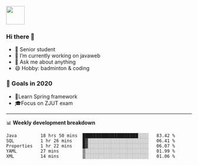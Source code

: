 <img src="https://github.com/egoist/egoist/raw/master/balloon.gif" width="50">

### Hi there 🐏

- 🌱 Senior student
- 🔭 I’m currently working on javaweb
- 💬 Ask me about anything
- 😄 Hobby: badminton & coding

### 🚀 Goals in 2020
+ 🍃Learn Spring framework
+ 🎓Focus on ZJUT exam
-------

📊 **Weekly development breakdown**
<!--START_SECTION:waka-->
```text
Java         18 hrs 50 mins  █████████████████████░░░░   83.42 % 
SQL          1 hr 26 mins    █▓░░░░░░░░░░░░░░░░░░░░░░░   06.41 % 
Properties   1 hr 22 mins    █▓░░░░░░░░░░░░░░░░░░░░░░░   06.07 % 
YAML         27 mins         ▒░░░░░░░░░░░░░░░░░░░░░░░░   01.99 % 
XML          14 mins         ▒░░░░░░░░░░░░░░░░░░░░░░░░   01.06 % 
```
<!--END_SECTION:waka-->
